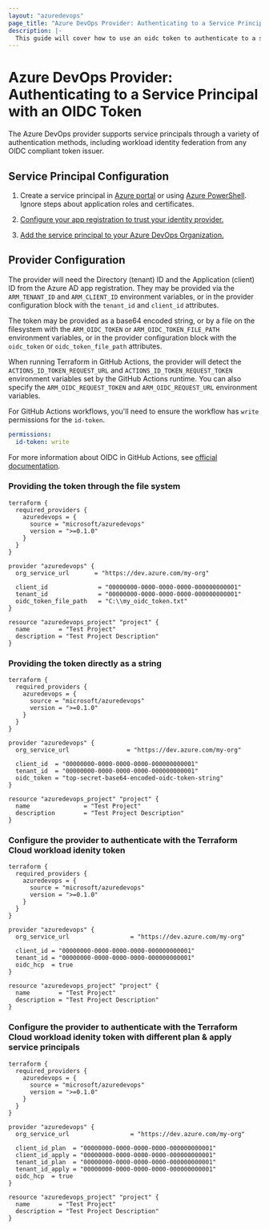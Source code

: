 ```yaml
---
layout: "azuredevops"
page_title: "Azure DevOps Provider: Authenticating to a Service Principal with an OIDC Token"
description: |-
  This guide will cover how to use an oidc token to authenticate to a service principal for use with Azure DevOps.
---
```


# Azure DevOps Provider: Authenticating to a Service Principal with an OIDC Token

The Azure DevOps provider supports service principals through a variety of authentication methods, including workload identity federation from any OIDC compliant token issuer.

## Service Principal Configuration

1. Create a service principal in [Azure portal](https://learn.microsoft.com/en-us/azure/active-directory/develop/howto-create-service-principal-portal) or
using [Azure PowerShell](https://learn.microsoft.com/en-us/azure/active-directory/develop/howto-authenticate-service-principal-powershell). Ignore steps about application roles and certificates.

2. [Configure your app registration to trust your identity provider.](https://learn.microsoft.com/en-us/azure/active-directory/workload-identities/workload-identity-federation-create-trust?pivots=identity-wif-apps-methods-azp#other-identity-providers)

3. [Add the service principal to your Azure DevOps Organization.](https://learn.microsoft.com/en-us/azure/devops/integrate/get-started/authentication/service-principal-managed-identity?view=azure-devops#2-add-and-manage-service-principal-in-an-azure-devops-organization)

## Provider Configuration

The provider will need the Directory (tenant) ID and the Application (client) ID from the Azure AD app registration. They may be provided via the `ARM_TENANT_ID` and `ARM_CLIENT_ID` environment variables, or in the provider configuration block with the `tenant_id` and `client_id` attributes.

The token may be provided as a base64 encoded string, or by a file on the filesystem with the `ARM_OIDC_TOKEN` or `ARM_OIDC_TOKEN_FILE_PATH` environment variables, or in the provider configuration block with the `oidc_token` or `oidc_token_file_path` attributes.

When running Terraform in GitHub Actions, the provider will detect the `ACTIONS_ID_TOKEN_REQUEST_URL` and `ACTIONS_ID_TOKEN_REQUEST_TOKEN` environment variables set by the GitHub Actions runtime. You can also specify the `ARM_OIDC_REQUEST_TOKEN` and `ARM_OIDC_REQUEST_URL` environment variables.

For GitHub Actions workflows, you'll need to ensure the workflow has `write` permissions for the `id-token`.

```yaml
permissions:
  id-token: write
```

For more information about OIDC in GitHub Actions, see [official documentation](https://docs.github.com/en/actions/deployment/security-hardening-your-deployments/configuring-openid-connect-in-cloud-providers).

### Providing the token through the file system

```hcl
terraform {
  required_providers {
    azuredevops = {
      source = "microsoft/azuredevops"
      version = ">=0.1.0"
    }
  }
}

provider "azuredevops" {
  org_service_url       = "https://dev.azure.com/my-org"

  client_id              = "00000000-0000-0000-0000-000000000001"
  tenant_id              = "00000000-0000-0000-0000-000000000001"
  oidc_token_file_path   = "C:\\my_oidc_token.txt"
}

resource "azuredevops_project" "project" {
  name        = "Test Project"
  description = "Test Project Description"
}
```

### Providing the token directly as a string

```hcl
terraform {
  required_providers {
    azuredevops = {
      source = "microsoft/azuredevops"
      version = ">=0.1.0"
    }
  }
}

provider "azuredevops" {
  org_service_url                = "https://dev.azure.com/my-org"

  client_id  = "00000000-0000-0000-0000-000000000001"
  tenant_id  = "00000000-0000-0000-0000-000000000001"
  oidc_token = "top-secret-base64-encoded-oidc-token-string"
}

resource "azuredevops_project" "project" {
  name               = "Test Project"
  description        = "Test Project Description"
}
```


### Configure the provider to authenticate with the Terraform Cloud workload idenity token

```hcl
terraform {
  required_providers {
    azuredevops = {
      source = "microsoft/azuredevops"
      version = ">=0.1.0"
    }
  }
}

provider "azuredevops" {
  org_service_url                 = "https://dev.azure.com/my-org"

  client_id = "00000000-0000-0000-0000-000000000001"
  tenant_id = "00000000-0000-0000-0000-000000000001"
  oidc_hcp  = true
}

resource "azuredevops_project" "project" {
  name        = "Test Project"
  description = "Test Project Description"
}
```

### Configure the provider to authenticate with the Terraform Cloud workload idenity token with different plan & apply service principals

```hcl
terraform {
  required_providers {
    azuredevops = {
      source = "microsoft/azuredevops"
      version = ">=0.1.0"
    }
  }
}

provider "azuredevops" {
  org_service_url                 = "https://dev.azure.com/my-org"

  client_id_plan  = "00000000-0000-0000-0000-000000000001"
  client_id_apply = "00000000-0000-0000-0000-000000000001"
  tenant_id_plan  = "00000000-0000-0000-0000-000000000001"
  tenant_id_apply = "00000000-0000-0000-0000-000000000001"
  oidc_hcp  = true
}

resource "azuredevops_project" "project" {
  name        = "Test Project"
  description = "Test Project Description"
}
```
